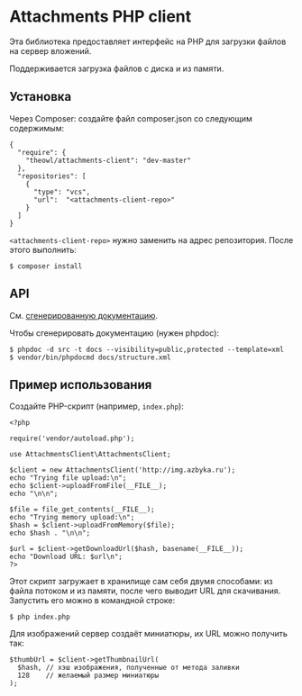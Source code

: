 # Attachments PHP client

Эта библиотека предоставляет интерфейс на PHP для загрузки файлов на
сервер вложений.

Поддерживается загрузка файлов с диска и из памяти.

## Установка

Через Composer: создайте файл composer.json со следующим содержимым:
```
{
  "require": {
    "theowl/attachments-client": "dev-master"
  },
  "repositories": [
    {
      "type": "vcs",
      "url":  "<attachments-client-repo>"
    }
  ]
}
```

`<attachments-client-repo>` нужно заменить на адрес репозитория.
После этого выполнить:
```
$ composer install
```

## API

См. [сгенерированную документацию](ApiIndex.md).

Чтобы сгенерировать документацию (нужен phpdoc):
```
$ phpdoc -d src -t docs --visibility=public,protected --template=xml
$ vendor/bin/phpdocmd docs/structure.xml
```

## Пример использования
Создайте PHP-скрипт (например, `index.php`):
```
<?php

require('vendor/autoload.php');

use AttachmentsClient\AttachmentsClient;

$client = new AttachmentsClient('http://img.azbyka.ru');
echo "Trying file upload:\n";
echo $client->uploadFromFile(__FILE__);
echo "\n\n";

$file = file_get_contents(__FILE__);
echo "Trying memory upload:\n";
$hash = $client->uploadFromMemory($file);
echo $hash . "\n\n";

$url = $client->getDownloadUrl($hash, basename(__FILE__));
echo "Download URL: $url\n";
?>
```

Этот скрипт загружает в хранилище сам себя двумя способами:
из файла потоком и из памяти, после чего выводит URL для скачивания.
Запустить его можно в командной строке:
```
$ php index.php
```

Для изображений сервер создаёт миниатюры, их URL можно получить так:
```
$thumbUrl = $client->getThumbnailUrl(
  $hash, // хэш изображения, полученные от метода заливки
  128    // желаемый размер миниатюры
);
```
